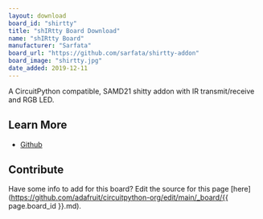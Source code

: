 ```yaml
---
layout: download
board_id: "shirtty"
title: "shIRtty Board Download"
name: "shIRtty Board"
manufacturer: "Sarfata"
board_url: "https://github.com/sarfata/shirtty-addon"
board_image: "shirtty.jpg"
date_added: 2019-12-11
---
```


A CircuitPython compatible, SAMD21 shitty addon with IR transmit/receive and RGB LED.

## Learn More
* [Github](https://github.com/sarfata/shirtty-addon)

## Contribute

Have some info to add for this board? Edit the source for this page [here](https://github.com/adafruit/circuitpython-org/edit/main/_board/{{ page.board_id }}.md).
